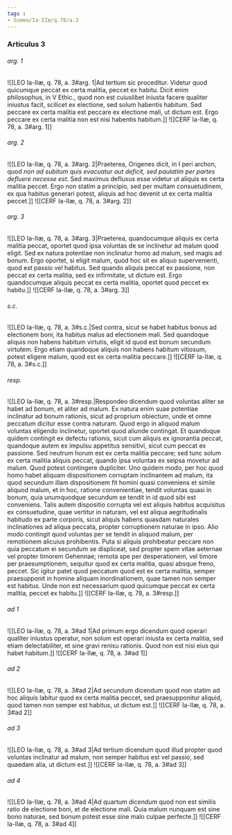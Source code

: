 ```yaml
---
tags : 
- Summa/Ia-IIæ/q.78/a.3
---
```


### Articulus 3

###### arg. 1
![[LEO Ia-IIæ, q. 78, a. 3#arg. 1|Ad tertium sic proceditur. Videtur quod quicumque peccat ex certa malitia, peccet ex habitu. Dicit enim philosophus, in V Ethic., quod non est cuiuslibet iniusta facere qualiter iniustus facit, scilicet ex electione, sed solum habentis habitum. Sed peccare ex certa malitia est peccare ex electione mali, ut dictum est. Ergo peccare ex certa malitia non est nisi habentis habitum.]]
![[CERF Ia-IIæ, q. 78, a. 3#arg. 1]]

###### arg. 2
![[LEO Ia-IIæ, q. 78, a. 3#arg. 2|Praeterea, Origenes dicit, in I peri archon, quod *non ad subitum quis evacuatur aut deficit, sed paulatim per partes defluere necesse est*. Sed maximus defluxus esse videtur ut aliquis ex certa malitia peccet. Ergo non statim a principio, sed per multam consuetudinem, ex qua habitus generari potest, aliquis ad hoc devenit ut ex certa malitia peccet.]]
![[CERF Ia-IIæ, q. 78, a. 3#arg. 2]]

###### arg. 3
![[LEO Ia-IIæ, q. 78, a. 3#arg. 3|Praeterea, quandocumque aliquis ex certa malitia peccat, oportet quod ipsa voluntas de se inclinetur ad malum quod eligit. Sed ex natura potentiae non inclinatur homo ad malum, sed magis ad bonum. Ergo oportet, si eligit malum, quod hoc sit ex aliquo supervenienti, quod est passio vel habitus. Sed quando aliquis peccat ex passione, non peccat ex certa malitia, sed ex infirmitate, ut dictum est. Ergo quandocumque aliquis peccat ex certa malitia, oportet quod peccet ex habitu.]]
![[CERF Ia-IIæ, q. 78, a. 3#arg. 3]]

###### s.c.
![[LEO Ia-IIæ, q. 78, a. 3#s.c.|Sed contra, sicut se habet habitus bonus ad electionem boni, ita habitus malus ad electionem mali. Sed quandoque aliquis non habens habitum virtutis, eligit id quod est bonum secundum virtutem. Ergo etiam quandoque aliquis non habens habitum vitiosum, potest eligere malum, quod est ex certa malitia peccare.]]
![[CERF Ia-IIæ, q. 78, a. 3#s.c.]]

###### resp.
![[LEO Ia-IIæ, q. 78, a. 3#resp.|Respondeo dicendum quod voluntas aliter se habet ad bonum, et aliter ad malum. Ex natura enim suae potentiae inclinatur ad bonum rationis, sicut ad proprium obiectum, unde et omne peccatum dicitur esse contra naturam. Quod ergo in aliquod malum voluntas eligendo inclinetur, oportet quod aliunde contingat. Et quandoque quidem contingit ex defectu rationis, sicut cum aliquis ex ignorantia peccat, quandoque autem ex impulsu appetitus sensitivi, sicut cum peccat ex passione. Sed neutrum horum est ex certa malitia peccare; sed tunc solum ex certa malitia aliquis peccat, quando ipsa voluntas ex seipsa movetur ad malum. Quod potest contingere dupliciter. Uno quidem modo, per hoc quod homo habet aliquam dispositionem corruptam inclinantem ad malum, ita quod secundum illam dispositionem fit homini quasi conveniens et simile aliquod malum, et in hoc, ratione convenientiae, tendit voluntas quasi in bonum, quia unumquodque secundum se tendit in id quod sibi est conveniens. Talis autem dispositio corrupta vel est aliquis habitus acquisitus ex consuetudine, quae vertitur in naturam, vel est aliqua aegritudinalis habitudo ex parte corporis, sicut aliquis habens quasdam naturales inclinationes ad aliqua peccata, propter corruptionem naturae in ipso. Alio modo contingit quod voluntas per se tendit in aliquod malum, per remotionem alicuius prohibentis. Puta si aliquis prohibeatur peccare non quia peccatum ei secundum se displiceat, sed propter spem vitae aeternae vel propter timorem Gehennae; remota spe per desperationem, vel timore per praesumptionem, sequitur quod ex certa malitia, quasi absque freno, peccet. Sic igitur patet quod peccatum quod est ex certa malitia, semper praesupponit in homine aliquam inordinationem, quae tamen non semper est habitus. Unde non est necessarium quod quicumque peccat ex certa malitia, peccet ex habitu.]]
![[CERF Ia-IIæ, q. 78, a. 3#resp.]]

###### ad 1
![[LEO Ia-IIæ, q. 78, a. 3#ad 1|Ad primum ergo dicendum quod operari qualiter iniustus operatur, non solum est operari iniusta ex certa malitia, sed etiam delectabiliter, et sine gravi renisu rationis. Quod non est nisi eius qui habet habitum.]]
![[CERF Ia-IIæ, q. 78, a. 3#ad 1]]

###### ad 2
![[LEO Ia-IIæ, q. 78, a. 3#ad 2|Ad secundum dicendum quod non statim ad hoc aliquis labitur quod ex certa malitia peccet, sed praesupponitur aliquid, quod tamen non semper est habitus, ut dictum est.]]
![[CERF Ia-IIæ, q. 78, a. 3#ad 2]]

###### ad 3
![[LEO Ia-IIæ, q. 78, a. 3#ad 3|Ad tertium dicendum quod illud propter quod voluntas inclinatur ad malum, non semper habitus est vel passio, sed quaedam alia, ut dictum est.]]
![[CERF Ia-IIæ, q. 78, a. 3#ad 3]]

###### ad 4
![[LEO Ia-IIæ, q. 78, a. 3#ad 4|Ad quartum dicendum quod non est similis ratio de electione boni, et de electione mali. Quia malum nunquam est sine bono naturae, sed bonum potest esse sine malo culpae perfecte.]]
![[CERF Ia-IIæ, q. 78, a. 3#ad 4]]

